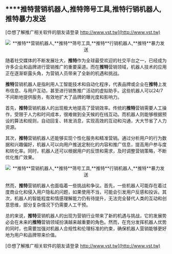 ## ****推特**营销机器人,**推特**筛号工具,**推特**行销机器人,**推特**暴力发送**

[😍想了解推广相关软件的朋友请登录 http://www.vst.tw](http://www.vst.tw)

 <center><img src="https://vst.tw/MP4/tuiguang/png/3.png" alt="**推特**营销机器人,**推特**筛号工具,**推特**行销机器人,**推特**暴力发送"></center>

随着社交媒体的不断发展壮大，**推特**作为全球最受欢迎的社交平台之一，已经成为许多企业和品牌进行营销推广的重要渠道。而在**推特**营销领域，机器人技术的应用正在逐渐崭露头角，为营销人员带来了全新的机遇和挑战。

**推特**营销机器人是指利用人工智能技术和自动化程序，代表品牌或企业在**推特**上发布信息、与用户互动，甚至进行销售推广活动的虚拟助手。这些机器人可以24/7不间断地提供服务，有效地扩大了品牌的曝光度和影响力。

首先，**推特**营销机器人的出现极大地提高了营销效率。传统的**推特**营销需要人工操作，受限于人力和时间成本，很难做到全天候的在线互动。而机器人则能够根据预设的算法和规则，自动回复、转发消息，实现高效的互动和沟通，大大节省了人力资源。

其次，**推特**营销机器人还能够实现个性化服务和精准营销。通过分析用户的行为数据和兴趣偏好，机器人可以向用户推送定制化的内容和推广信息，提高用户参与度和转化率。同时，机器人还可以根据用户的反馈和需求，及时调整营销策略，不断优化推广效果。

 <center><img src="https://vst.tw/MP4/tuiguang/png/5.png" alt="**推特**营销机器人,**推特**筛号工具,**推特**行销机器人,**推特**暴力发送"></center>

然而，**推特**营销机器人也面临着一些挑战和争议。首先，一些机器人可能存在着过度商业化和侵入用户隐私的问题，如果使用不当，可能会引发用户反感和投诉。其次，机器人的智能程度和情感理解能力仍有待提升，无法完全替代人类的互动和创意思维，部分复杂情况下仍需要人工干预。

总的来说，**推特**营销机器人的出现为营销行业带来了新的机遇与挑战，它的发展势必会在未来的**推特**营销领域扮演越来越重要的角色。然而，在充分发挥机器人优势的同时，也需要加强对机器人合规性和伦理标准的约束，确保机器人营销能够更好地为用户和品牌带来价值。

[😍想了解推广相关软件的朋友请登录 http://www.vst.tw](http://www.vst.tw)



